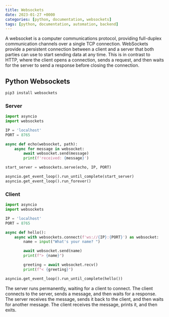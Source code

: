```yaml
---
title: Websockets
date: 2023-01-27 +0000
categories: [python, documentation, websockets]
tags: [python, documentation, automation, backend]
---
```


A websocket is a computer communications protocol, providing full-duplex communication channels over a single TCP connection. WebSockets provide a persistent connection between a client and a server that both parties can use to start sending data at any time. This is in contrast to HTTP, where the client opens a connection, sends a request, and then waits for the server to send a response before closing the connection.

## Python Websockets

```bash
pip3 install websockets
```

### Server

```python
import asyncio
import websockets

IP = 'localhost'
PORT = 8765

async def echo(websocket, path):
    async for message in websocket:
        await websocket.send(message)
        print(f'received: {message}')

start_server = websockets.serve(echo, IP, PORT)

asyncio.get_event_loop().run_until_complete(start_server)
asyncio.get_event_loop().run_forever()
```

### Client

```python
import asyncio
import websockets

IP = 'localhost'
PORT = 8765

async def hello():
    async with websockets.connect(f'ws://{IP}:{PORT}') as websocket:
        name = input("What's your name? ")

        await websocket.send(name)
        print(f"> {name}")

        greeting = await websocket.recv()
        print(f"< {greeting}")

asyncio.get_event_loop().run_until_complete(hello())
```

The server runs permanently, waiting for a client to connect. The client connects to the server, sends a message, and then waits for a response. The server receives the message, sends it back to the client, and then waits for another message. The client receives the message, prints it, and then exits.
